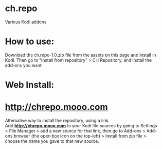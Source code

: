 # ch.repo
Various Kodi addons

# How to use:
Download the ch.repo-1.0.zip file from the assets on this page and install in Kodi. Then go to "Install from repository" > CH Repository, and install the add-ons you want.

# Web Install:
# http://chrepo.mooo.com
Alternative way to install the repository, using a link.  
Add **http://chrepo.mooo.com** to your Kodi file sources by going to Settings > File Manager > add a new source for that link, then go to Add-ons > Add-ons browser (the open box icon on the top-left) > Install from zip file > choose the name you gave to that new source.
